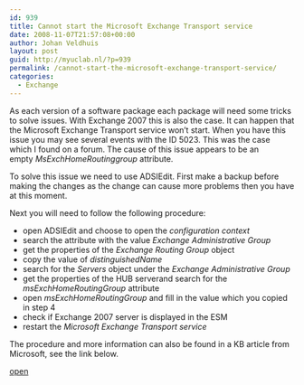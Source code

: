 ```yaml
---
id: 939
title: Cannot start the Microsoft Exchange Transport service
date: 2008-11-07T21:57:08+00:00
author: Johan Veldhuis
layout: post
guid: http://myuclab.nl/?p=939
permalink: /cannot-start-the-microsoft-exchange-transport-service/
categories:
  - Exchange
---
```

As each version of a software package each package will need some tricks to solve issues. With Exchange 2007 this is also the case. It can happen that the Microsoft Exchange Transport service won&#8217;t start. When you have this issue you may see several events with the ID 5023. This was the case which I found on a forum. The cause of this issue appears to be an empty _MsExchHomeRoutinggroup_ attribute.

To solve this issue we need to use ADSIEdit. First make a backup before making the changes as the change can cause more problems then you have at this moment.

Next you will need to follow the following procedure:

  * open ADSIEdit and choose to open the _configuration context_
  * search the attribute with the value _Exchange Administrative Group_
  * get the properties of the _Exchange Routing Group_ object
  * copy the value of _distinguishedName_
  * search for the _Servers_ object under the _Exchange Administrative Group_ 
  * get the properties of the HUB serverand search for the _msExchHomeRoutingGroup_ attribute
  * open _msExchHomeRoutingGroup_ and fill in the value which you copied in step 4
  * check if Exchange 2007 server is displayed in the ESM
  * restart the _Microsoft Exchange Transport service_

The procedure and more information can also be found in a KB article from Microsoft, see the link below.

<a href="http://support.microsoft.com/kb/948000" target="_blank">open</a>